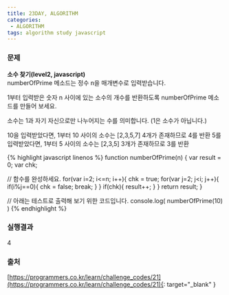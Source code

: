```yaml
---
title: 23DAY, ALGORITHM
categories:
 - ALGORITHM
tags: algorithm study javascript
---
```


### 문제
**소수 찾기(level2, javascript)**<br />
numberOfPrime 메소드는 정수 n을 매개변수로 입력받습니다.

1부터 입력받은 숫자 n 사이에 있는 소수의 개수를 반환하도록 numberOfPrime 메소드를 만들어 보세요.

소수는 1과 자기 자신으로만 나누어지는 수를 의미합니다.
(1은 소수가 아닙니다.)

10을 입력받았다면, 1부터 10 사이의 소수는 [2,3,5,7] 4개가 존재하므로 4를 반환
5를 입력받았다면, 1부터 5 사이의 소수는 [2,3,5] 3개가 존재하므로 3를 반환

{% highlight javascript linenos %}
function numberOfPrime(n) {
  var result = 0;
  var chk;
  
  // 함수를 완성하세요.
  for(var i=2; i<=n; i++){
    chk = true;
    for(var j=2; j<i; j++){
      if(i%j==0){
        chk = false;
        break;
      }
    }
    if(chk){
      result++;
    }
  }
  return result;
}


// 아래는 테스트로 출력해 보기 위한 코드입니다.
console.log( numberOfPrime(10) )
{% endhighlight %}

### 실행결과
4

### 출처
[https://programmers.co.kr/learn/challenge_codes/21](https://programmers.co.kr/learn/challenge_codes/21){: target="_blank" }